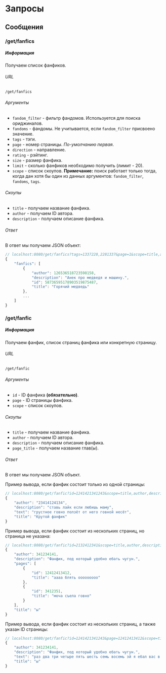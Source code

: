 # Запросы

## Сообщения

### /get/fanfics

##### Информация
Получаем список фанфиков.

###### URL
    /get/fanfics
###### Аргументы

- `fandom_filter` - фильтр фандомов. Используется для поиска ориджиналов.
- `fandoms` - фандомы. Не учитывается, если `fandom_filter` присвоено значение.
- `tags` - тэги.
- `page` - номер страницы. *По-умолчанию первая*.
- `direction` - направление.
- `rating` - рэйтинг.
- `size` - размер фанфика.
- `limit` - сколько фанфиков необходимо получить (лимит - 20).
- `scope` - список скоупов.
**Примечание:** поиск работает только тогда, когда дан хотя бы один из данных аргументов: `fandom_filter`, `fandoms`, `tags`.

###### Скоупы

* `title` - получаем название фанфика. 
* `author` - получаем ID автора.
* `description` - получаем описание фанфика.

###### Ответ

В ответ мы получаем JSON объект:
```javascript
// localhost:8080/get/fanfics?tags=1337228,2281337&page=1&scope=title,author,description
{
    "fanfics": [
        {
            "author": 126536518723598158,
            "description": "Анек про медведя и машину.",
            "id": 58736595178903519875487,
            "title": "Горячий медведь"
        },
		...
	]
}
```
### /get/fanfic

##### Информация
Получаем фанфик, список страниц фанфика или конкретную страницу.

###### URL
    /get/fanfic
###### Аргументы

- `id` - ID фанфика **(обязательно)**.
- `page` - ID страницы фанфика.
- `scope` - список скоупов.

###### Скоупы

* `title` - получаем название фанфика. 
* `author` - получаем ID автора.
* `description` - получаем описание фанфика.
* `page_title` - получаем название глав(ы).

###### Ответ

В ответ мы получаем JSON объект.

Пример вывода, если фанфик состоит только из одной страницы:
```javascript
// localhost:8080/get/fanfic?id=1241421341243&scope=title,author,description,page_title
{
    "author": "23414124134",
    "description": "ставь лайк если любишь маму",
    "text": "грустное говно ползёт от него говной несёт",
    "title": "Крутой фанфик"
}
```

Пример вывода, если фанфик состоит из нескольких страниц, но страница не указана:
```javascript
// localhost:8080/get/fanfic?id=2132412341&scope=title,author,description,page_title
{
    "author": 341234141,
    "description": "Фанфик, под который удобно ебать чугун.",
    "pages": [
        {
            "id": 12412413412,
            "title": "аааа блять ооооооооо"
        },
        {
            "id": 3412351,
            "title": "моча съела говно"
        }
    ],
    "title": "ы"
}
```
Пример вывода, если фанфик состоит из нескольких страниц, а также указан ID страницы:
```javascript
// localhost:8080/get/fanfic?id=1241421341243&page=12412413412&scope=title,author,description,page_title
{
    "author": 341234141,
    "description": "Фанфик, под который удобно ебать чугун.",
    "text": "раз два три четыре пять шесть семь восемь эй я ебал вас в рот у я ебал вас в рот а я ебал вас в рот у я ебал вас в рот скрр я ебал вас в рот ААААААААА я ебал вас в рот ы я ебал вас в рот ы я ебал вас в рот всё",
    "title": "ы"
}
```
